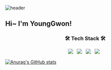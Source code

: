 ![header](https://capsule-render.vercel.app/api?type=waving&color=auto&height=300&section=header&text=Welcome%20to%20my%20GitHub!&fontSize=50)
## Hi~ I'm YoungGwon!


<h3 align="center"><b>🛠 Tech Stack 🛠</b></h3>
<p align="center">
<img src="https://img.shields.io/badge/HTML5-E34F26?style=flat-square&logo=HTML5&logoColor=white"/></a> &nbsp
<img src="https://img.shields.io/badge/CSS3-1572B6?style=flat-square&logo=CSS3&logoColor=white"/></a> &nbsp
<img src="https://img.shields.io/badge/JavaScript-F7DF1E?style=flat-square&logo=JavaScript&logoColor=white"/></a> &nbsp
<img src="https://img.shields.io/badge/React-61DAFB?style=flat-square&logo=Reactt&logoColor=white"/></a> &nbsp

[![Anurag's GitHub stats](https://github-readme-stats.vercel.app/api?username=ykkim97)](https://github.com/ykkim97/github-readme-stats)

